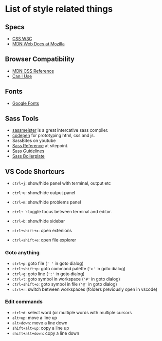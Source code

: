 # List of style related things

## Specs

- [CSS W3C](https://www.w3.org/TR/#tr_Cascading_Style_Sheets__CSS__Working_Group)
- [MDN Web Docs at Mozilla](https://developer.mozilla.org/en-US/docs/Web/CSS)

## Browser Compatibility

- [MDN CSS Reference](https://developer.mozilla.org/en-US/docs/Web/CSS/Reference)
- [Can I Use](https://caniuse.com/)

## Fonts

- [Google Fonts](https://fonts.google.com/)

## Sass Tools

- [sassmeister](https://www.sassmeister.com/) is a great intercative sass compiler.
- [codepen](https://codepen.io) for prototyping html, css and js.
- SassBites on youtube
- [Sass Reference](https://www.sitepoint.com/sass-reference/) at sitepoint.
- [Sass Guidelines](https://sass-guidelin.es/)
- [Sass Boilerplate](https://github.com/HugoGiraudel/sass-boilerplate)

## VS Code Shortcurs

- `ctrl+j`: show/hide panel with terminal, output etc
- `ctrl+u`: show/hide output panel
- `ctrl+m`: show/hide problems panel
- `ctrl+` `: toggle focus between terminal and editor.

- `ctrl+b`: show/hide sidebar
- `ctrl+shift+x`: open extenions
- `ctrl+shift+e`: open file explorer

### Goto anything

- `ctrl+p`: goto file (`' '` in goto dialog)
- `ctrl+shift+p`: goto command palette (`'>'` in goto dialog)
- `ctrl+g`: goto line (`':'` in goto dialog)
- `ctrl+t`: goto symbol in workspace (`'#'` in goto dialog)
- `ctrl+shift+o`: goto symbol in file (`'@'` in goto dialog)
- `ctrl+r`: switch between workspaces (folders previously open in vscode)

### Edit commands

- `ctrl+d`: select word (or multiple words with multiple cursors
- `alt+up`: move a line up
- `alt+down`: move a line down
- `shift+alt+up`: copy a line up
- `shift+alt+down`: copy a line down
